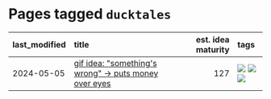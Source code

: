 # Pages tagged `ducktales`

|last_modified|title|est. idea maturity|tags
|:---|:---|---:|:---|
|2024-05-05|[gif idea: "something's wrong" -> puts money over eyes](../ducktales_gif.md)|127|[![](https://img.shields.io/badge/tag-art-35d2ce)](../tags/art.md) [![](https://img.shields.io/badge/tag-ducktales-957448)](../tags/ducktales.md) [![](https://img.shields.io/badge/tag-gif-936135)](../tags/gif.md)|